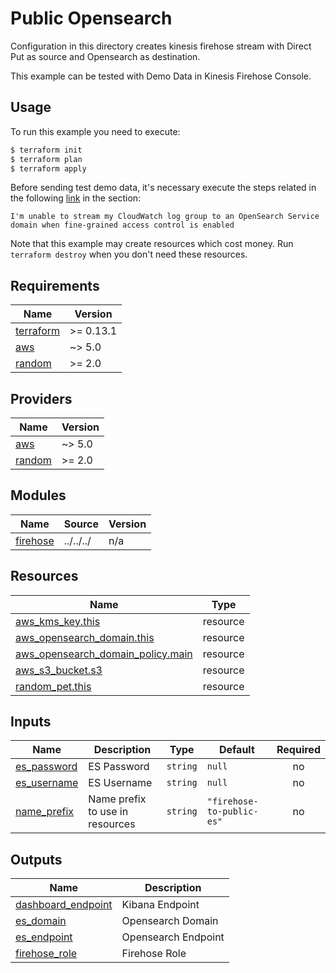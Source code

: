 # Public Opensearch

Configuration in this directory creates kinesis firehose stream with Direct Put as source and Opensearch as destination.

This example can be tested with Demo Data in Kinesis Firehose Console.

## Usage

To run this example you need to execute:

```bash
$ terraform init
$ terraform plan
$ terraform apply
```

Before sending test demo data, it's necessary execute the steps related in the following [link](https://aws.amazon.com/premiumsupport/knowledge-center/opensearch-troubleshoot-cloudwatch-logs/) in the section:

`I'm unable to stream my CloudWatch log group to an OpenSearch Service domain when fine-grained access control is enabled`

Note that this example may create resources which cost money. Run `terraform destroy` when you don't need these resources.

<!-- BEGINNING OF PRE-COMMIT-TERRAFORM DOCS HOOK -->
## Requirements

| Name | Version |
|------|---------|
| <a name="requirement_terraform"></a> [terraform](#requirement\_terraform) | >= 0.13.1 |
| <a name="requirement_aws"></a> [aws](#requirement\_aws) | ~> 5.0 |
| <a name="requirement_random"></a> [random](#requirement\_random) | >= 2.0 |

## Providers

| Name | Version |
|------|---------|
| <a name="provider_aws"></a> [aws](#provider\_aws) | ~> 5.0 |
| <a name="provider_random"></a> [random](#provider\_random) | >= 2.0 |

## Modules

| Name | Source | Version |
|------|--------|---------|
| <a name="module_firehose"></a> [firehose](#module\_firehose) | ../../../ | n/a |

## Resources

| Name | Type |
|------|------|
| [aws_kms_key.this](https://registry.terraform.io/providers/hashicorp/aws/latest/docs/resources/kms_key) | resource |
| [aws_opensearch_domain.this](https://registry.terraform.io/providers/hashicorp/aws/latest/docs/resources/opensearch_domain) | resource |
| [aws_opensearch_domain_policy.main](https://registry.terraform.io/providers/hashicorp/aws/latest/docs/resources/opensearch_domain_policy) | resource |
| [aws_s3_bucket.s3](https://registry.terraform.io/providers/hashicorp/aws/latest/docs/resources/s3_bucket) | resource |
| [random_pet.this](https://registry.terraform.io/providers/hashicorp/random/latest/docs/resources/pet) | resource |

## Inputs

| Name | Description | Type | Default | Required |
|------|-------------|------|---------|:--------:|
| <a name="input_es_password"></a> [es\_password](#input\_es\_password) | ES Password | `string` | `null` | no |
| <a name="input_es_username"></a> [es\_username](#input\_es\_username) | ES Username | `string` | `null` | no |
| <a name="input_name_prefix"></a> [name\_prefix](#input\_name\_prefix) | Name prefix to use in resources | `string` | `"firehose-to-public-es"` | no |

## Outputs

| Name | Description |
|------|-------------|
| <a name="output_dashboard_endpoint"></a> [dashboard\_endpoint](#output\_dashboard\_endpoint) | Kibana Endpoint |
| <a name="output_es_domain"></a> [es\_domain](#output\_es\_domain) | Opensearch Domain |
| <a name="output_es_endpoint"></a> [es\_endpoint](#output\_es\_endpoint) | Opensearch Endpoint |
| <a name="output_firehose_role"></a> [firehose\_role](#output\_firehose\_role) | Firehose Role |
<!-- END OF PRE-COMMIT-TERRAFORM DOCS HOOK -->
